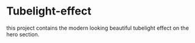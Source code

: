 
# Tubelight-effect
this project contains the modern looking beautiful tubelight effect on the hero section.


